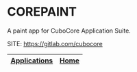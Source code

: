 # COREPAINT
 
 A paint app for CuboCore Application Suite.
 
 SITE: https://gitlab.com/cubocore

 | [Applications](https://portable-linux-apps.github.io/apps.html) | [Home](https://portable-linux-apps.github.io)
 | --- | --- |
